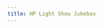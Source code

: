 ```yaml
---
title: HP Light Show Jukebox
---
```


<meta http-equiv="refresh" content = "0; url=https://lightshow.thealmostengineer.com" />

